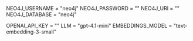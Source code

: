 NEO4J_USERNAME = "neo4j"
NEO4J_PASSWORD = ""
NEO4J_URI = ""
NEO4J_DATABASE = "neo4j"

OPENAI_API_KEY = ""
LLM = "gpt-4.1-mini"
EMBEDDINGS_MODEL = "text-embedding-3-small"